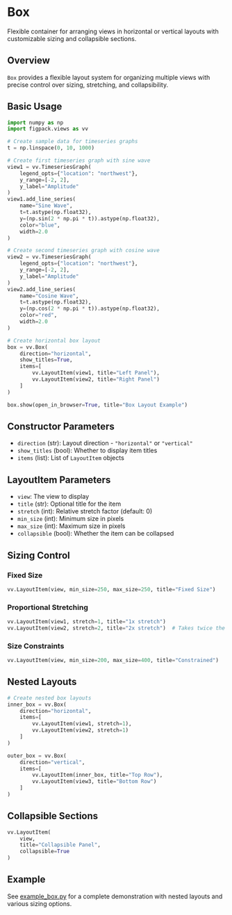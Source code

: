 # Box

Flexible container for arranging views in horizontal or vertical layouts with customizable sizing and collapsible sections.

## Overview

`Box` provides a flexible layout system for organizing multiple views with precise control over sizing, stretching, and collapsibility.

## Basic Usage

```python
import numpy as np
import figpack.views as vv

# Create sample data for timeseries graphs
t = np.linspace(0, 10, 1000)

# Create first timeseries graph with sine wave
view1 = vv.TimeseriesGraph(
    legend_opts={"location": "northwest"},
    y_range=[-2, 2],
    y_label="Amplitude"
)
view1.add_line_series(
    name="Sine Wave",
    t=t.astype(np.float32),
    y=(np.sin(2 * np.pi * t)).astype(np.float32),
    color="blue",
    width=2.0
)

# Create second timeseries graph with cosine wave
view2 = vv.TimeseriesGraph(
    legend_opts={"location": "northwest"},
    y_range=[-2, 2],
    y_label="Amplitude"
)
view2.add_line_series(
    name="Cosine Wave",
    t=t.astype(np.float32),
    y=(np.cos(2 * np.pi * t)).astype(np.float32),
    color="red",
    width=2.0
)

# Create horizontal box layout
box = vv.Box(
    direction="horizontal",
    show_titles=True,
    items=[
        vv.LayoutItem(view1, title="Left Panel"),
        vv.LayoutItem(view2, title="Right Panel")
    ]
)

box.show(open_in_browser=True, title="Box Layout Example")
```

## Constructor Parameters

- `direction` (str): Layout direction - `"horizontal"` or `"vertical"`
- `show_titles` (bool): Whether to display item titles
- `items` (list): List of `LayoutItem` objects

## LayoutItem Parameters

- `view`: The view to display
- `title` (str): Optional title for the item
- `stretch` (int): Relative stretch factor (default: 0)
- `min_size` (int): Minimum size in pixels
- `max_size` (int): Maximum size in pixels
- `collapsible` (bool): Whether the item can be collapsed

## Sizing Control

### Fixed Size

```python
vv.LayoutItem(view, min_size=250, max_size=250, title="Fixed Size")
```

### Proportional Stretching

```python
vv.LayoutItem(view1, stretch=1, title="1x stretch")
vv.LayoutItem(view2, stretch=2, title="2x stretch")  # Takes twice the space
```

### Size Constraints

```python
vv.LayoutItem(view, min_size=200, max_size=400, title="Constrained")
```

## Nested Layouts

```python
# Create nested box layouts
inner_box = vv.Box(
    direction="horizontal",
    items=[
        vv.LayoutItem(view1, stretch=1),
        vv.LayoutItem(view2, stretch=1)
    ]
)

outer_box = vv.Box(
    direction="vertical",
    items=[
        vv.LayoutItem(inner_box, title="Top Row"),
        vv.LayoutItem(view3, title="Bottom Row")
    ]
)
```

## Collapsible Sections

```python
vv.LayoutItem(
    view,
    title="Collapsible Panel",
    collapsible=True
)
```

## Example

See [example_box.py](../examples/example_box.py) for a complete demonstration with nested layouts and various sizing options.
